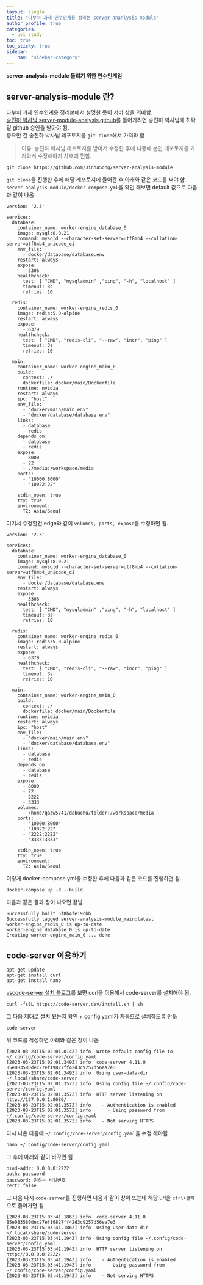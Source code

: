 ```yaml
---
layout: single
title: "다부처 과제 인수인계용 정리본 server-ananlysis-module"
author_profile: true
categories:
  - uvi_study
toc: true
toc_sticky: true
sidebar:
    nav: "sidebar-category"
---
```


**server-analysis-module 돌리기 위한 인수인계임**

## server-analysis-module 란?
다부처 과제 인수인계용 정리본에서 설명한 듯이 서버 상을 의미함.  
[송진하 박사님 server-module-analysis github](https://github.com/JinhaSong/server-analysis-module)를 들어가려면 송진하 박사님께 허락 밑 github 승인을 받아야 됨.  
중요한 건 송진하 박사님 레포토지를 `git clone`해서 가져와 함  

> 이유: 송진하 박사님 레포토지를 받아서 수정한 후에 나중에 본인 레포토지를 가져와서 수정해야지 차후에 편함.

```
git clone https://github.com/JinhaSong/server-analysis-module
```
`git clone`을 진행한 후에 해당 레포토지에 들어간 후 아래와 같은 코드를 써야 함.  
`server-analysis-module/docker-compose.yml`을 확인 해보면 default 값으로 다음과 같이 나옴
```
version: '2.3'

services:
  database:
    container_name: worker-engine_database_0
    image: mysql:8.0.21
    command: mysqld --character-set-server=utf8mb4 --collation-server=utf8mb4_unicode_ci
    env_file:
      - docker/database/database.env
    restart: always
    expose:
      - 3306
    healthcheck:
      test: [ "CMD", "mysqladmin" ,"ping", "-h", "localhost" ]
      timeout: 3s
      retries: 10

  redis:
    container_name: worker-engine_redis_0
    image: redis:5.0-alpine
    restart: always
    expose:
      - 6379
    healthcheck:
      test: [ "CMD", "redis-cli", "--raw", "incr", "ping" ]
      timeout: 3s
      retries: 10

  main:
    container_name: worker-engine_main_0
    build:
      context: ./
      dockerfile: docker/main/Dockerfile
    runtime: nvidia
    restart: always
    ipc: "host"
    env_file:
      - "docker/main/main.env"
      - "docker/database/database.env"
    links:
      - database
      - redis
    depends_on:
      - database
      - redis
    expose:
      - 8000
      - 22
      - ./media:/workspace/media
    ports:
      - "10000:8000"
      - "10022:22"

    stdin_open: true
    tty: true
    environment:
      TZ: Asia/Seoul
```
여기서 수정할건 edge와 같이 `volumes, ports, expose`를 수정하면 됨.
```
version: '2.3'

services:
  database:
    container_name: worker-engine_database_0
    image: mysql:8.0.21
    command: mysqld --character-set-server=utf8mb4 --collation-server=utf8mb4_unicode_ci
    env_file:
      - docker/database/database.env
    restart: always
    expose:
      - 3306
    healthcheck:
      test: [ "CMD", "mysqladmin" ,"ping", "-h", "localhost" ]
      timeout: 3s
      retries: 10

  redis:
    container_name: worker-engine_redis_0
    image: redis:5.0-alpine
    restart: always
    expose:
      - 6379
    healthcheck:
      test: [ "CMD", "redis-cli", "--raw", "incr", "ping" ]
      timeout: 3s
      retries: 10

  main:
    container_name: worker-engine_main_0
    build:
      context: ./
      dockerfile: docker/main/Dockerfile
    runtime: nvidia
    restart: always
    ipc: "host"
    env_file:
      - "docker/main/main.env"
      - "docker/database/database.env"
    links:
      - database
      - redis
    depends_on:
      - database
      - redis
    expose:
      - 8000
      - 22
      - 2222
      - 3333
    volumes:
      - /home/qazw5741/dabuchu/folder:/workspace/media
    ports:
      - "10000:8000"
      - "10022:22"
      - "2222:2222"
      - "3333:3333"

    stdin_open: true
    tty: true
    environment:
      TZ: Asia/Seoul
```
이렇게 docker-compose.yml을 수정한 후에 다음과 같은 코드를 진행하면 됨.

```
docker-compose up -d --build
```
다음과 같은 결과 창이 나오면 끝남
```
Successfully built 5f8b4fe19cbb
Successfully tagged server-analysis-module_main:latest
worker-engine_redis_0 is up-to-date
worker-engine_database_0 is up-to-date
Creating worker-engine_main_0 ... done
```
## code-server 이용하기
```
apt-get update
apt-get install curl
apt-get install nano
```
[vscode-server 설치 블로그](https://jzi040941.tistory.com/22)를 보면 curl을 이용해서 code-server를 설치해야 됨.
```
curl -fsSL https://code-server.dev/install.sh | sh
```
그 다음 제대로 설치 됬는지 확인 + config.yaml가 자동으로 설치하도록 만듦
```
code-server
```
위 코드를 작성하면 아래와 같은 창이 나옴
```
[2023-03-23T15:02:01.014Z] info  Wrote default config file to ~/.config/code-server/config.yaml
[2023-03-23T15:02:01.349Z] info  code-server 4.11.0 85e083580dec27ef19827ff42d3c9257d56ea7e3
[2023-03-23T15:02:01.349Z] info  Using user-data-dir ~/.local/share/code-server
[2023-03-23T15:02:01.357Z] info  Using config file ~/.config/code-server/config.yaml
[2023-03-23T15:02:01.357Z] info  HTTP server listening on http://127.0.0.1:8080/
[2023-03-23T15:02:01.357Z] info    - Authentication is enabled
[2023-03-23T15:02:01.357Z] info      - Using password from ~/.config/code-server/config.yaml
[2023-03-23T15:02:01.357Z] info    - Not serving HTTPS
```
다시 나온 다음에 `~/.config/code-server/config.yaml`을 수정 해야됨
```
nano ~/.config/code-server/config.yaml
```
그 후에 아래와 같이 바꾸면 됨
```
bind-addr: 0.0.0.0:2222
auth: password
password: 원하는 비밀번호                    
cert: false
```
그 다음 다시 `code-server`를 진행하면 다음과 같이 창이 뜨는데 해당 url을 `ctrl+클릭`으로 들어가면 됨
```
[2023-03-23T15:03:41.186Z] info  code-server 4.11.0 85e083580dec27ef19827ff42d3c9257d56ea7e3
[2023-03-23T15:03:41.186Z] info  Using user-data-dir ~/.local/share/code-server
[2023-03-23T15:03:41.194Z] info  Using config file ~/.config/code-server/config.yaml
[2023-03-23T15:03:41.194Z] info  HTTP server listening on http://0.0.0.0:2222/
[2023-03-23T15:03:41.194Z] info    - Authentication is enabled
[2023-03-23T15:03:41.194Z] info      - Using password from ~/.config/code-server/config.yaml
[2023-03-23T15:03:41.194Z] info    - Not serving HTTPS
```
